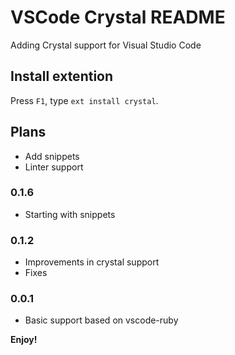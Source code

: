 # VSCode Crystal README

Adding Crystal support for Visual Studio Code

## Install extention
Press `F1`, type `ext install crystal`.

## Plans

- Add snippets
- Linter support

### 0.1.6

- Starting with snippets

### 0.1.2

- Improvements in crystal support
- Fixes

### 0.0.1

- Basic support based on vscode-ruby

**Enjoy!**